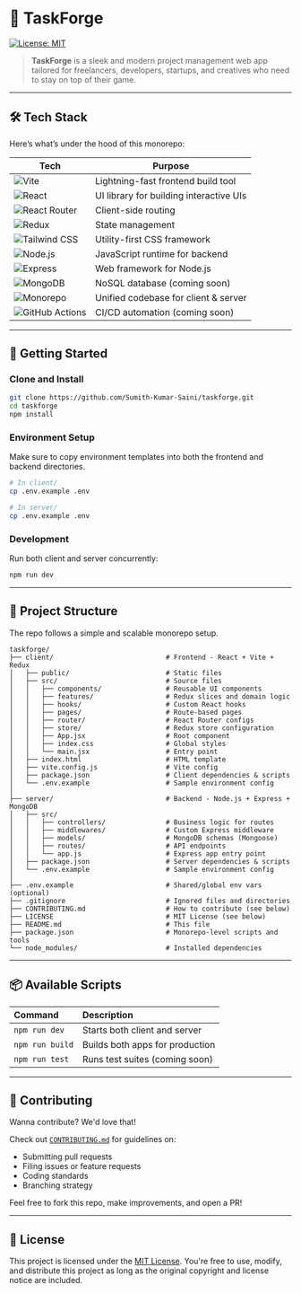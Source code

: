 # 📂 TaskForge

[![License: MIT](https://img.shields.io/badge/License-MIT-yellow.svg?style=flat-square)](LICENSE)

> **TaskForge** is a sleek and modern project management web app tailored for freelancers, developers, startups, and creatives who need to stay on top of their game.

---

## 🛠️ Tech Stack

Here’s what’s under the hood of this monorepo:

| Tech                                                                                                                           | Purpose                                               |
| ------------------------------------------------------------------------------------------------------------------------------ | ----------------------------------------------------- |
| ![Vite](https://img.shields.io/badge/-Vite-646CFF?style=flat-square&logo=vite&logoColor=white)                                 | Lightning-fast frontend build tool                    |
| ![React](https://img.shields.io/badge/-React-61DAFB?style=flat-square&logo=react&logoColor=black)                              | UI library for building interactive UIs               |
| ![React Router](https://img.shields.io/badge/-React%20Router-CA4245?style=flat-square&logo=react-router&logoColor=white)       | Client-side routing                                   |
| ![Redux](https://img.shields.io/badge/-Redux-764ABC?style=flat-square&logo=redux&logoColor=white)                              | State management                                      |
| ![Tailwind CSS](https://img.shields.io/badge/-Tailwind%20CSS-06B6D4?style=flat-square&logo=tailwind-css&logoColor=white)       | Utility-first CSS framework                           |
| ![Node.js](https://img.shields.io/badge/-Node.js-339933?style=flat-square&logo=node.js&logoColor=white)                        | JavaScript runtime for backend                        |
| ![Express](https://img.shields.io/badge/-Express-000000?style=flat-square&logo=express&logoColor=white)                        | Web framework for Node.js                             |
| ![MongoDB](https://img.shields.io/badge/-MongoDB-47A248?style=flat-square&logo=mongodb&logoColor=white)                        | NoSQL database (coming soon)                          |
| ![Monorepo](https://img.shields.io/badge/-Monorepo-555555?style=flat-square&logo=nx&logoColor=white)                           | Unified codebase for client & server                  |
| ![GitHub Actions](https://img.shields.io/badge/-GitHub%20Actions-2088FF?style=flat-square&logo=github-actions&logoColor=white) | CI/CD automation (coming soon)                        |

---

## 🚀 Getting Started

### Clone and Install

```bash
git clone https://github.com/Sumith-Kumar-Saini/taskforge.git
cd taskforge
npm install
````

### Environment Setup

Make sure to copy environment templates into both the frontend and backend directories.

```bash
# In client/
cp .env.example .env

# In server/
cp .env.example .env
```

### Development

Run both client and server concurrently:

```bash
npm run dev
```

---

## 📁 Project Structure

The repo follows a simple and scalable monorepo setup.

```
taskforge/
├── client/                            # Frontend - React + Vite + Redux
│   ├── public/                        # Static files
│   ├── src/                           # Source files
│   │   ├── components/                # Reusable UI components
│   │   ├── features/                  # Redux slices and domain logic
│   │   ├── hooks/                     # Custom React hooks
│   │   ├── pages/                     # Route-based pages
│   │   ├── router/                    # React Router configs
│   │   ├── store/                     # Redux store configuration
│   │   ├── App.jsx                    # Root component
│   │   ├── index.css                  # Global styles
│   │   └── main.jsx                   # Entry point
│   ├── index.html                     # HTML template
│   ├── vite.config.js                 # Vite config
│   ├── package.json                   # Client dependencies & scripts
│   └── .env.example                   # Sample environment config
│
├── server/                            # Backend - Node.js + Express + MongoDB
│   ├── src/
│   │   ├── controllers/               # Business logic for routes
│   │   ├── middlewares/               # Custom Express middleware
│   │   ├── models/                    # MongoDB schemas (Mongoose)
│   │   ├── routes/                    # API endpoints
│   │   └── app.js                     # Express app entry point
│   ├── package.json                   # Server dependencies & scripts
│   └── .env.example                   # Sample environment config
│
├── .env.example                       # Shared/global env vars (optional)
├── .gitignore                         # Ignored files and directories
├── CONTRIBUTING.md                    # How to contribute (see below)
├── LICENSE                            # MIT License (see below)
├── README.md                          # This file
├── package.json                       # Monorepo-level scripts and tools
└── node_modules/                      # Installed dependencies
```

---

## 📦 Available Scripts

| Command         | Description                     |
| :-------------- | :------------------------------ |
| `npm run dev`   | Starts both client and server   |
| `npm run build` | Builds both apps for production |
| `npm run test`  | Runs test suites (coming soon)  |

---

## 🤝 Contributing

Wanna contribute? We'd love that!

Check out [`CONTRIBUTING.md`](CONTRIBUTING.md) for guidelines on:

* Submitting pull requests
* Filing issues or feature requests
* Coding standards
* Branching strategy

Feel free to fork this repo, make improvements, and open a PR!

---

## 📄 License

This project is licensed under the [MIT License](LICENSE). You're free to use, modify, and distribute this project as long as the original copyright and license
notice are included.
